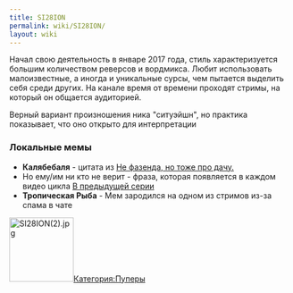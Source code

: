 ```yaml
---
title: SI28ION
permalink: wiki/SI28ION/
layout: wiki
---
```


Начал свою деятельность в январе 2017 года, стиль характеризуется
большим количеством реверсов и вордмикса. Любит использовать
малоизвестные, а иногда и уникальные сурсы, чем пытается выделить себя
среди других. На канале время от времени проходят стримы, на который он
общается аудиторией.

Верный вариант произношения ника "ситуэйшн", но практика показывает, что
оно открыто для интерпретации 

### Локальные мемы

-   **Калябебаля** - цитата из [Не фазенда, но тоже про
    дачу.](https://www.youtube.com/watch?v=cBKsNuI9ZYE)
-   Но ему/им ни кто не верит - фраза, которая появляется в каждом видео
    цикла [В предыдущей
    серии](https://www.youtube.com/playlist?list=PL3X3jRezUKXeX3Ie6ZMJI7UVy_TlYztYA)
-   **Тропическая Рыба** - Мем зародился на одном из стримов из-за спама
    в чате

<img src="SI28ION(2).jpg" title="fig:SI28ION(2).jpg" width="115" height="115" alt="SI28ION(2).jpg" />[Категория:Пуперы](Категория:Пуперы "wikilink")
